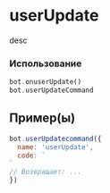 # userUpdate
desc
### Использование
```php
bot.onuserUpdate()
bot.userUpdateCommand
```
## Пример(ы)

```javascript
bot.userUpdatecommand({
  name: 'userUpdate',
  code: `
`
// Возвращает: ...
})
```